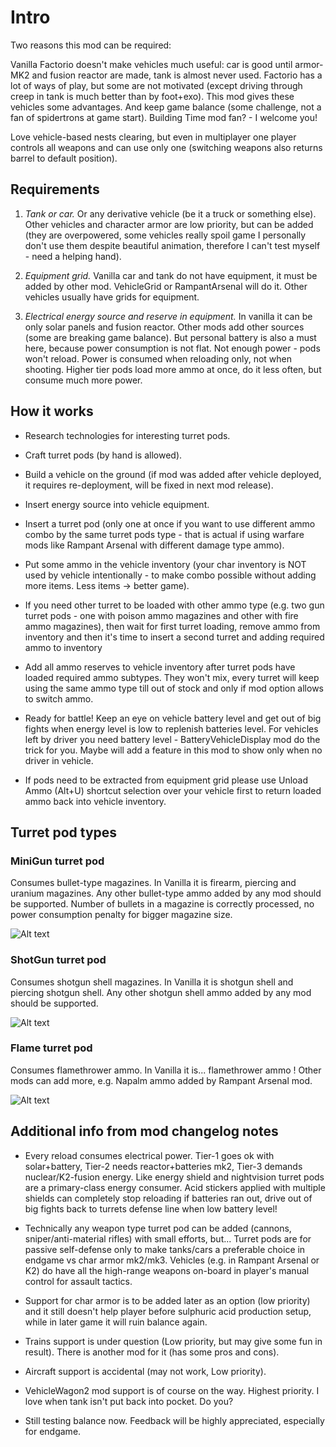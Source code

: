 # Intro

Two reasons this mod can be required:

Vanilla Factorio doesn't make vehicles much useful: car is good until armor-MK2 and fusion reactor are made, tank is almost never used. Factorio has a lot of ways of play, but some are not motivated (except driving through creep in tank is much better than by foot+exo).
This mod gives these vehicles some advantages. And keep game balance (some challenge, not a fan of spidertrons at game start). Building Time mod fan? - I welcome you!

Love vehicle-based nests clearing, but even in multiplayer one player controls all weapons and can use only one (switching weapons also returns barrel to default position).

## Requirements

1. _Tank or car._ Or any derivative vehicle (be it a truck or something else).
Other vehicles and character armor are low priority, but can be added (they are overpowered, some vehicles really spoil game I personally don't use them despite beautiful animation, therefore I can't test myself - need a helping hand).

1. _Equipment grid._
Vanilla car and tank do not have equipment, it must be added by other mod. VehicleGrid or RampantArsenal will do it. Other vehicles usually have grids for equipment.

1. _Electrical energy source and reserve in equipment._
In vanilla it can be only solar panels and fusion reactor. Other mods add other sources (some are breaking game balance). But personal battery is also a must here, because power consumption is not flat. Not enough power - pods won't reload. Power is consumed when reloading only, not when shooting. Higher tier pods load more ammo at once, do it less often, but consume much more power.

## How it works

- Research technologies for interesting turret pods.

- Craft turret pods (by hand is allowed).

- Build a vehicle on the ground (if mod was added after vehicle deployed, it requires re-deployment, will be fixed in next mod release).

- Insert energy source into vehicle equipment.

- Insert a turret pod (only one at once if you want to use different ammo combo by the same turret pods type - that is actual if using warfare mods like Rampant Arsenal with different damage type ammo).

- Put some ammo in the vehicle inventory (your char inventory is NOT used by vehicle intentionally - to make combo possible without adding more items. Less items -> better game).

- If you need other turret to be loaded with other ammo type (e.g. two gun turret pods - one with poison ammo magazines and other with fire ammo magazines), then wait for first turret loading, remove ammo from inventory and then it's time to insert a second turret and adding required ammo to inventory

- Add all ammo reserves to vehicle inventory after turret pods have loaded required ammo subtypes. They won't mix, every turret will keep using the same ammo type till out of stock and only if mod option allows to switch ammo.

- Ready for battle! Keep an eye on vehicle battery level and get out of big fights when energy level is low to replenish batteries level. For vehicles left by driver you need battery level - BatteryVehicleDisplay mod do the trick for you. Maybe will add a feature in this mod to show only when no driver in vehicle.

- If pods need to be extracted from equipment grid please use Unload Ammo (Alt+U) shortcut selection over your vehicle first to return loaded ammo back into vehicle inventory.

## Turret pod types

### MiniGun turret pod

Consumes bullet-type magazines. In Vanilla it is firearm, piercing and uranium magazines. Any other bullet-type ammo added by any mod should be supported. Number of bullets in a magazine is correctly processed, no power consumption penalty for bigger magazine size.

![Alt text](https://wiki.factorio.com/images/thumb/Firearm_magazine.png/32px-Firearm_magazine.png)

### ShotGun turret pod

Consumes shotgun shell magazines. In Vanilla it is shotgun shell and piercing shotgun shell. Any other shotgun shell ammo added by any mod should be supported.

![Alt text](https://wiki.factorio.com/images/thumb/Shotgun_shells.png/32px-Shotgun_shells.png)

### Flame turret pod
Consumes flamethrower ammo. In Vanilla it is... flamethrower ammo ! Other mods can add more, e.g. Napalm ammo added by Rampant Arsenal mod.

![Alt text](https://wiki.factorio.com/images/thumb/Flamethrower_ammo.png/32px-Flamethrower_ammo.png)

## Additional info from mod changelog notes

- Every reload consumes electrical power. Tier-1 goes ok with solar+battery, Tier-2 needs reactor+batteries mk2, Tier-3 demands nuclear/K2-fusion energy. Like energy shield and nightvision turret pods are a primary-class energy consumer. Acid stickers applied with multiple shields can completely stop reloading if batteries ran out, drive out of big fights back to turrets defense line when low battery level!

- Technically any weapon type turret pod can be added (cannons, sniper/anti-material rifles) with small efforts, but...
Turret pods are for passive self-defense only to make tanks/cars a preferable choice in endgame vs char armor mk2/mk3.
Vehicles (e.g. in Rampant Arsenal or K2) do have all the high-range weapons on-board in player's manual control for assault tactics.

- Support for char armor is to be added later as an option (low priority) and it still doesn't help player before sulphuric acid production setup, while in later game it will ruin balance again.

- Trains support is under question (Low priority, but may give some fun in result). There is another mod for it (has some pros and cons).

- Aircraft support is accidental (may not work, Low priority).

- VehicleWagon2 mod support is of course on the way. Highest priority. I love when tank isn't put back into pocket. Do you?

- Still testing balance now. Feedback will be highly appreciated, especially for endgame.
